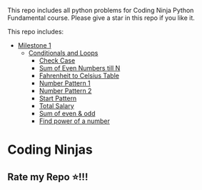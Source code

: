 This repo includes all python problems for Coding Ninja Python Fundamental course. Please give a star in this repo if you like it.

This repo includes:
- [Milestone 1](./milestone1/)
  - [Conditionals and Loops](./milestone1/conditionalsandloops/)
    - [Check Case](./milestone1/conditionalsandloops/CheckCase.cpp)
    - [Sum of Even Numbers till N](././milestone1/conditionalsandloops/SumofEvenNumbers.cpp)
    - [Fahrenheit to Celsius Table](./milestone1/conditionalsandloops/FahrenheittoCelsiusTable.cpp)
    - [Number Pattern 1](./milestone1/conditionalsandloops/NumberPattern1.cpp)
    - [Number Pattern 2](./milestone1/conditionalsandloops/NumberPattern2.cpp)
    - [Start Pattern](./milestone1/conditionalsandloops/StartPattern.cpp)
    - [Total Salary](./milestone1/conditionalsandloops/TotalSalary.cpp)
    - [Sum of even & odd](./milestone1/conditionalsandloops/Sumofeven&odd.cpp)
    - [Find power of a number](./milestone1/conditionalsandloops/Findpowerofanumber.cpp)

    
# Coding Ninjas
## Rate my Repo ⭐!!!
